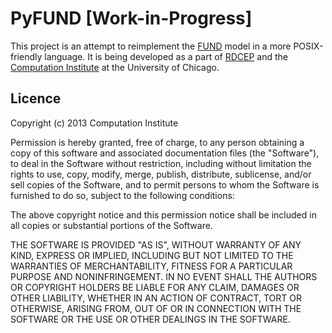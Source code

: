 PyFUND [Work-in-Progress]
====

This project is an attempt to reimplement the [FUND](http://www.fund-model.org) model in a more POSIX-friendly language. It is being developed as a part of [RDCEP](http://www.rdcep.org) and the [Computation Institute](http://ci.uchicago.edu) at the University of Chicago.

Licence
---
Copyright (c) 2013 Computation Institute

Permission is hereby granted, free of charge, to any person obtaining a copy of this software and associated documentation files (the "Software"), to deal in the Software without restriction, including without limitation the rights to use, copy, modify, merge, publish, distribute, sublicense, and/or sell copies of the Software, and to permit persons to whom the Software is furnished to do so, subject to the following conditions:

The above copyright notice and this permission notice shall be included in all copies or substantial portions of the Software.

THE SOFTWARE IS PROVIDED "AS IS", WITHOUT WARRANTY OF ANY KIND, EXPRESS OR IMPLIED, INCLUDING BUT NOT LIMITED TO THE WARRANTIES OF MERCHANTABILITY, FITNESS FOR A PARTICULAR PURPOSE AND NONINFRINGEMENT. IN NO EVENT SHALL THE AUTHORS OR COPYRIGHT HOLDERS BE LIABLE FOR ANY CLAIM, DAMAGES OR OTHER LIABILITY, WHETHER IN AN ACTION OF CONTRACT, TORT OR OTHERWISE, ARISING FROM, OUT OF OR IN CONNECTION WITH THE SOFTWARE OR THE USE OR OTHER DEALINGS IN THE SOFTWARE.
